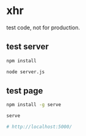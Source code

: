 # xhr

test code, not for production.

## test server

```bash
npm install

node server.js
```

## test page

```bash
npm install -g serve

serve

# http://localhost:5000/
```
